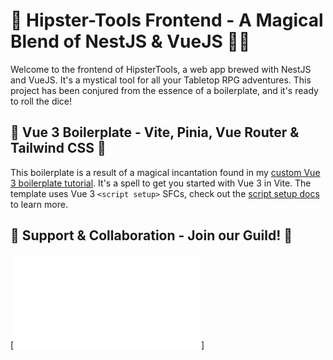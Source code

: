 # 🚀 Hipster-Tools Frontend - A Magical Blend of NestJS & VueJS 🧙‍♂️

Welcome to the frontend of HipsterTools, a web app brewed with NestJS and VueJS. It's a mystical tool for all your Tabletop RPG adventures. This project has been conjured from the essence of a boilerplate, and it's ready to roll the dice!

## 🎲 Vue 3 Boilerplate - Vite, Pinia, Vue Router & Tailwind CSS 🎩

This boilerplate is a result of a magical incantation found in my [custom Vue 3 boilerplate tutorial](https://medium.com/@richardevcom/custom-vue3-boilerplate-9635806acde3). It's a spell to get you started with Vue 3 in Vite. The template uses Vue 3 `<script setup>` SFCs, check out the [script setup docs](https://v3.vuejs.org/api/sfc-script-setup.html#sfc-script-setup) to learn more.

## 🤝 Support & Collaboration - Join our Guild! 🏰

[![discord-server](www.google.pl)]
